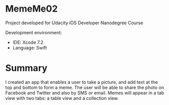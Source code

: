 # MemeMe02
Project developed for Udacity iOS Developer Nanodegree Course

Development environment: 
- IDE: Xcode 7.2 
- Language: Swift

# Summary
I created an app that enables a user to take a picture, and add text at the top and bottom to form a meme. The user will be able to share the photo on Facebook and Twitter and also by SMS or email. Memes will appear in a tab view with two tabs: a table view and a collection view.

